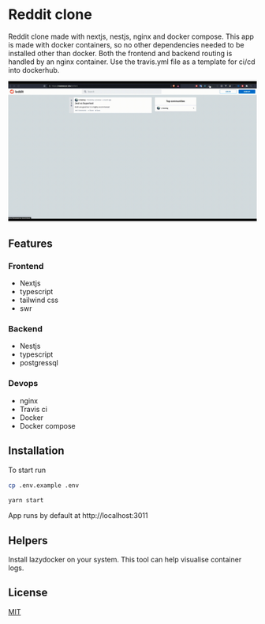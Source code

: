 # Reddit clone

Reddit clone made with nextjs, nestjs, nginx and docker compose. This app is made with docker containers, so no other dependencies needed to be installed other than docker. Both the frontend and backend routing is handled by an nginx container. Use the travis.yml file as a template for ci/cd into dockerhub.

![reddit-demo](https://github.com/RoseNeezar/reddit-clone/blob/master/reddit-demo.gif)

## Features

### Frontend
- Nextjs
- typescript
- tailwind css
- swr

### Backend
- Nestjs
- typescript
- postgressql

### Devops
- nginx
- Travis ci
- Docker
- Docker compose


## Installation

To start run

```bash
cp .env.example .env
```

```bash
yarn start
```
App runs by default at http://localhost:3011

## Helpers
Install lazydocker on your system. This tool can help visualise container logs.

## License
[MIT](https://choosealicense.com/licenses/mit/)
